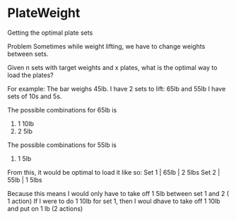 # PlateWeight
Getting the optimal plate sets

Problem
Sometimes while weight lifting, we have to change weights between sets. 

Given n sets with target weights and x plates, what is the optimal way to load the plates?

For example:
The bar weighs 45lb.
I have 2 sets to lift: 65lb and 55lb
I have sets of 10s and 5s.

The possible combinations for 65lb is
1. 1 10lb
2. 2  5lb

The possible combinations for 55lb is
1. 1 5lb

From this, it would be optimal to load it like so:
Set 1 | 65lb | 2 5lbs
Set 2 | 55lb | 1 5lbs

Because this means I would only have to take off 1 5lb between set 1 and 2 ( 1 action)
If I were to do 1 10lb for set 1, then I woul dhave to take off 1 10lb and put on 1 lb (2 actions)

